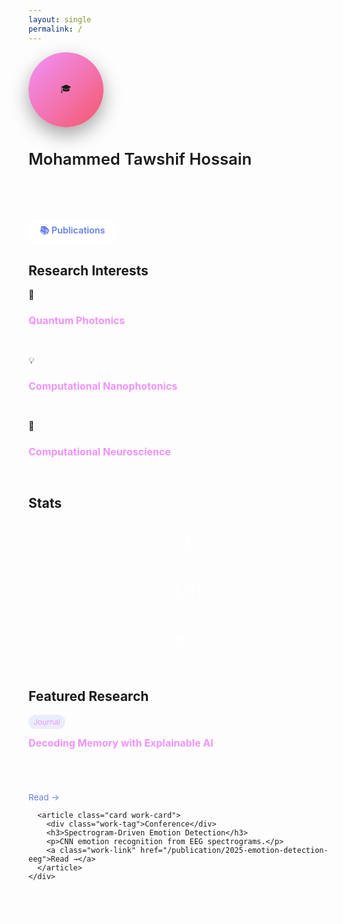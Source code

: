 ```yaml
---
layout: single 
permalink: /
---
```

<!doctype html>
<html lang="en">
<head>
<meta charset="utf-8" />
<meta name="viewport" content="width=device-width,initial-scale=1" />
<title>Mohammed Tawshif Hossain — Minimal Portfolio</title>
<style>
  :root{
    /* tweak this to move everything left/right */
    --content-offset: 60px; /* increase to move more right */
    --card-radius: 12px;
    --card-bg: rgba(255,255,255,0.04);
    --accent-1: #667eea;
    --accent-2: #f093fb;
    --text-weak: rgba(255,255,255,0.72);
    --text-muted: rgba(255,255,255,0.6);
  }

  /* reset */
  *{box-sizing:border-box;margin:0;padding:0}
  body{
    font-family: Inter, "Segoe UI", system-ui, -apple-system, "Helvetica Neue", Arial;
    background:#0a0e27;color:#fff;line-height:1.45;
    -webkit-font-smoothing:antialiased;
  }

  /* GLOBAL container: same left starting point for all sections, then shifted right */
  .page {
    max-width:1100px;
    margin: 0 auto;
    padding-left: calc(24px + var(--content-offset));
    padding-right: 24px;
  }

  /* Small global scale down for "relatively smaller" feel */
  html { font-size: 14px; } /* change to 13px or 15px if you want smaller/larger */

  /* HERO */
  .hero {
    min-height: 60vh;
    display:flex;
    align-items:center;
    background: linear-gradient(135deg, var(--accent-1), #764ba2 60%, var(--accent-2));
    padding: 3rem 0;
  }
  .hero-inner {
    width:100%;
    max-width:800px;
  }
  .profile {
    width:120px;height:120px;border-radius:50%;
    background:linear-gradient(135deg,#f093fb,#f5576c);
    display:flex;align-items:center;justify-content:center;margin-bottom:1rem;
    box-shadow:0 12px 30px rgba(0,0,0,0.35);
  }
  h1{font-size:1.6rem;margin-bottom:0.25rem;font-weight:600}
  .title{font-size:0.95rem;color:var(--text-weak);margin-bottom:0.5rem}
  .subtitle{font-size:0.9rem;color:var(--text-muted);max-width:65ch;margin-bottom:1rem}

  .cta {
    display:flex;gap:0.6rem;flex-wrap:wrap;
  }
  .btn{
    padding:8px 18px;border-radius:999px;text-decoration:none;font-weight:600;font-size:0.9rem;
    display:inline-flex;align-items:center;gap:8px;
    transition:transform .22s ease, box-shadow .22s ease;
  }
  .btn-primary{background:#fff;color:var(--accent-1)}
  .btn-secondary{background:rgba(255,255,255,0.08);color:#fff;border:1px solid rgba(255,255,255,0.06)}
  .btn:hover{transform:translateY(-4px)}

  /* SECTION TITLES align left to the same left starting point */
  .section-title {
    font-size:1.05rem;
    margin: 2.2rem 0 1rem;
    color: transparent;
    background: linear-gradient(135deg,var(--accent-1),var(--accent-2));
    -webkit-background-clip: text;
  }

  /* GRID and CARDS — all cards share same starting alignment and spacing */
  .grid { display:grid; gap:1rem; }

  /* Interests */
  .interests-grid {
    grid-template-columns: repeat(auto-fit,minmax(220px,1fr));
  }
  .card {
    background: var(--card-bg);
    border-radius: var(--card-radius);
    padding: 1rem;
    border: 1px solid rgba(255,255,255,0.04);
    transition: transform .28s cubic-bezier(.2,.9,.2,1), box-shadow .28s ease;
    will-change: transform, box-shadow;
  }
  /* uniform pop-up effect */
  .card:hover {
    transform: translateY(-12px) scale(1.02);
    box-shadow: 0 20px 40px rgba(0,0,0,0.45), 0 6px 18px rgba(102,126,234,0.12);
  }

  .interest-icon { font-size:1.2rem; margin-bottom:0.45rem; }
  .card h3 { font-size:1rem; margin-bottom:0.35rem; color:var(--accent-2) }
  .card p { font-size:0.88rem; color:var(--text-muted) }

  /* Stats row: make stat boxes align and pop */
  .stats-grid {
    grid-template-columns: repeat(auto-fit,minmax(120px,1fr));
    align-items: center;
  }
  .stat {
    text-align:center; padding:1rem; border-radius:10px; background:var(--card-bg);
    transition: transform .28s ease, box-shadow .28s ease;
  }
  .stat:hover { transform: translateY(-10px); box-shadow: 0 12px 30px rgba(0,0,0,0.35) }
  .stat-number { font-size:1.6rem; font-weight:700; color:#fff }
  .stat-label { font-size:0.82rem; color:var(--text-weak) }

  /* Featured work */
  .work-grid { grid-template-columns: repeat(auto-fit,minmax(280px,1fr)); }
  .work-card { display:flex; flex-direction:column; gap:0.6rem; }
  .work-tag { font-size:0.75rem; padding:4px 8px; border-radius:999px; background:rgba(102,126,234,0.12); width:fit-content; color:var(--accent-2) }
  .work-card h3 { font-size:1rem; margin-top:0.1rem }
  .work-card p { font-size:0.88rem; color:var(--text-muted) }
  .work-link { font-size:0.85rem; color:var(--accent-1); text-decoration:none }

  /* Footer */
  footer { padding:2rem 0 4rem; color:var(--text-muted); text-align:left }
  .footer-links { display:flex; gap:1rem; flex-wrap:wrap; margin-bottom:0.75rem }
  .footer-link{ font-size:0.88rem; color:var(--text-muted); text-decoration:none }

  /* responsive tweaks */
  @media (max-width:720px){
    :root{ --content-offset: 18px; }
    .hero { padding:2rem 0; }
    .profile{ width:96px;height:96px }
    html{ font-size:13px }
    .page{ padding-left: calc(16px + var(--content-offset)); padding-right:16px }
  }
</style>
</head>
<body>

<main class="page">

  <!-- HERO -->
  <section class="hero" aria-label="hero">
    <div class="hero-inner">
      <div class="profile">🎓</div>
      <h1>Mohammed Tawshif Hossain</h1>
      <div class="title">Electrical & Electronic Engineering Student | Researcher</div>
      <div class="subtitle">Passionate about biomedical signal processing, quantum photonics, and computational neuroscience.</div>
      <div class="cta">
        <a class="btn btn-primary" href="/publications/">📚 Publications</a>
        <a class="btn btn-secondary" href="/cv/">📄 CV</a>
      </div>
    </div>
  </section>

  <!-- Research Interests -->
  <section>
    <h2 class="section-title">Research Interests</h2>
    <div class="grid interests-grid">
      <div class="card">
        <div class="interest-icon">🔬</div>
        <h3>Quantum Photonics</h3>
        <p>Exploring quantum effects in photonic devices and systems.</p>
      </div>
      <div class="card">
        <div class="interest-icon">💡</div>
        <h3>Computational Nanophotonics</h3>
        <p>Design & simulation of nanoscale optical devices.</p>
      </div>
      <div class="card">
        <div class="interest-icon">🧠</div>
        <h3>Computational Neuroscience</h3>
        <p>ML and signal processing to decode brain signals.</p>
      </div>
    </div>
  </section>

  <!-- Stats -->
  <section>
    <h2 class="section-title">Stats</h2>
    <div class="grid stats-grid" style="margin-top:0.5rem">
      <div class="stat"><div class="stat-number">2</div><div class="stat-label">Published Papers</div></div>
      <div class="stat"><div class="stat-number">3.51</div><div class="stat-label">CGPA / 4.00</div></div>
      <div class="stat"><div class="stat-number">5+</div><div class="stat-label">Research Projects</div></div>
    </div>
  </section>

  <!-- Featured Work -->
  <section>
    <h2 class="section-title">Featured Research</h2>
    <div class="grid work-grid" style="margin-top:0.5rem">
      <article class="card work-card">
        <div class="work-tag">Journal</div>
        <h3>Decoding Memory with Explainable AI</h3>
        <p>EEG study classifying encoding vs retrieval with explainable models.</p>
        <a class="work-link" href="/publication/2025-memory-decoding-xai">Read →</a>
      </article>

      <article class="card work-card">
        <div class="work-tag">Conference</div>
        <h3>Spectrogram-Driven Emotion Detection</h3>
        <p>CNN emotion recognition from EEG spectrograms.</p>
        <a class="work-link" href="/publication/2025-emotion-detection-eeg">Read →</a>
      </article>
    </div>
  </section>

  <footer>
    <div class="footer-links">
      <a class="footer-link" href="/">Home</a>
      <a class="footer-link" href="/publications/">Publications</a>
      <a class="footer-link" href="/cv/">CV</a>
    </div>
    <div style="font-size:0.85rem;color:var(--text-muted)">© 2025 Mohammed Tawshif Hossain</div>
  </footer>

</main>

</body>
</html>


